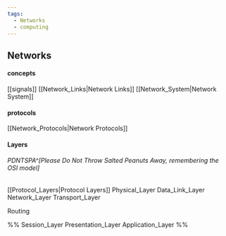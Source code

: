 ```yaml
---
tags:
  - Networks
  - computing
---
```

## Networks

#### concepts
[[signals]]
[[Network_Links|Network Links]]
[[Network_System|Network System]]
#### protocols
[[Network_Protocols|Network Protocols]]
#### Layers
###### PDNTSPA^[Please Do Not Throw Salted Peanuts Away, remembering the OSI model]
[[Protocol_Layers|Protocol Layers]]
Physical_Layer
Data_Link_Layer
Network_Layer
Transport_Layer

Routing

%% Session_Layer
Presentation_Layer
Application_Layer %%
